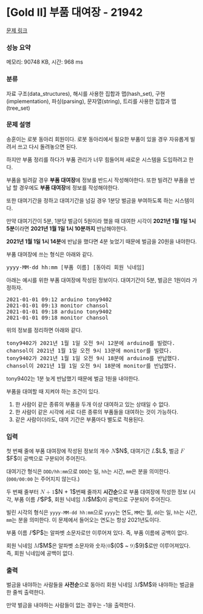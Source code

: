 # [Gold II] 부품 대여장 - 21942 

[문제 링크](https://www.acmicpc.net/problem/21942) 

### 성능 요약

메모리: 90748 KB, 시간: 968 ms

### 분류

자료 구조(data_structures), 해시를 사용한 집합과 맵(hash_set), 구현(implementation), 파싱(parsing), 문자열(string), 트리를 사용한 집합과 맵(tree_set)

### 문제 설명

<p>송훈이는 로봇 동아리 회원이다. 로봇 동아리에서 필요한 부품이 있을 경우 자유롭게 빌려서 쓰고 다시 돌려놓으면 된다.</p>

<p>하지만 부품 정리를 하다가 부품 관리가 너무 힘들어져 새로운 시스템을 도입하려고 한다.</p>

<p>부품을 빌려갈 경우 <strong>부품 대여장</strong>에 정보를 반드시 작성해야한다. 또한 빌려간 부품을 반납 할 경우에도 <strong>부품 대여장</strong>에 정보를 작성해야한다.</p>

<p>또한 대여기간을 정하고 대여기간을 넘길 경우 1분당 벌금을 부여하도록 하는 시스템이다.</p>

<p>만약 대여기간이 5분, 1분당 벌금이 5원이라 했을 때 대여한 시각이 <strong>2021년 1월 1일 1시 5분</strong>이라면 <strong>2021년 1월 1일 1시 10분까지</strong> 반납해야한다.</p>

<p><strong>2021년 1월 1일 1시 14분</strong>에 반납을 했다면 4분 늦었기 때문에 벌금을 20원을 내야한다.</p>

<p>부품 대여장에 쓰는 형식은 아래와 같다.</p>

<pre>yyyy-MM-dd hh:mm [부품 이름] [동아리 회원 닉네임]</pre>

<p>아래는 예시를 위한 부품 대여장에 작성된 정보이다. 대여기간이 5분, 벌금은 1원이라 가정하자.</p>

<pre>2021-01-01 09:12 arduino tony9402
2021-01-01 09:13 monitor chansol
2021-01-01 09:18 arduino tony9402
2021-01-01 09:18 monitor chansol</pre>

<p>위의 정보를 정리하면 아래와 같다.</p>

<pre>tony9402가 2021년 1월 1일 오전 9시 12분에 arduino를 빌렸다.
chansol이 2021년 1월 1일 오전 9시 13분에 monitor를 빌렸다.
tony9402가 2021년 1월 1일 오전 9시 18분에 arduino를 반납했다.
chansol이 2021년 1월 1일 오전 9시 18분에 monitor를 반납했다.</pre>

<p>tony9402는 1분 늦게 반납했기 때문에 벌금 1원을 내야한다.</p>

<p>부품을 대여할 때 지켜야 하는 조건이 있다.</p>

<ol>
	<li>한 사람이 같은 종류의 부품을 두개 이상 대여하고 있는 상태일 수 없다.</li>
	<li>한 사람이 같은 시각에 서로 다른 종류의 부품들을 대여하는 것이 가능하다.</li>
	<li>같은 사람이더라도, 대여 기간은 부품마다 별도로 적용된다.</li>
</ol>

### 입력 

 <p>첫 번째 줄에 부품 대여장에 작성된 정보의 개수 <mjx-container class="MathJax" jax="CHTML" style="font-size: 109%; position: relative;"><mjx-math class="MJX-TEX" aria-hidden="true"><mjx-mi class="mjx-i"><mjx-c class="mjx-c1D441 TEX-I"></mjx-c></mjx-mi></mjx-math><mjx-assistive-mml unselectable="on" display="inline"><math xmlns="http://www.w3.org/1998/Math/MathML"><mi>N</mi></math></mjx-assistive-mml><span aria-hidden="true" class="no-mathjax mjx-copytext">$N$</span></mjx-container>, 대여기간 <mjx-container class="MathJax" jax="CHTML" style="font-size: 109%; position: relative;"><mjx-math class="MJX-TEX" aria-hidden="true"><mjx-mi class="mjx-i"><mjx-c class="mjx-c1D43F TEX-I"></mjx-c></mjx-mi></mjx-math><mjx-assistive-mml unselectable="on" display="inline"><math xmlns="http://www.w3.org/1998/Math/MathML"><mi>L</mi></math></mjx-assistive-mml><span aria-hidden="true" class="no-mathjax mjx-copytext">$L$</span></mjx-container>, 벌금 <mjx-container class="MathJax" jax="CHTML" style="font-size: 109%; position: relative;"><mjx-math class="MJX-TEX" aria-hidden="true"><mjx-mi class="mjx-i"><mjx-c class="mjx-c1D439 TEX-I"></mjx-c></mjx-mi></mjx-math><mjx-assistive-mml unselectable="on" display="inline"><math xmlns="http://www.w3.org/1998/Math/MathML"><mi>F</mi></math></mjx-assistive-mml><span aria-hidden="true" class="no-mathjax mjx-copytext">$F$</span></mjx-container>이 공백으로 구분되어 주어진다.</p>

<p>대여기간 형식은 <code>DDD/hh:mm</code>으로 <code>DDD</code>는 일, <code>hh</code>는 시간, <code>mm</code>은 분을 의미한다. (<code>000/00:00</code> 는 주어지지 않는다.)</p>

<p>두 번째 줄부터 <mjx-container class="MathJax" jax="CHTML" style="font-size: 109%; position: relative;"><mjx-math class="MJX-TEX" aria-hidden="true"><mjx-mi class="mjx-i"><mjx-c class="mjx-c1D441 TEX-I"></mjx-c></mjx-mi><mjx-mo class="mjx-n" space="3"><mjx-c class="mjx-c2B"></mjx-c></mjx-mo><mjx-mn class="mjx-n" space="3"><mjx-c class="mjx-c31"></mjx-c></mjx-mn></mjx-math><mjx-assistive-mml unselectable="on" display="inline"><math xmlns="http://www.w3.org/1998/Math/MathML"><mi>N</mi><mo>+</mo><mn>1</mn></math></mjx-assistive-mml><span aria-hidden="true" class="no-mathjax mjx-copytext">$N + 1$</span></mjx-container>번째 줄까지 <strong>시간순</strong>으로 부품 대여장에 작성한 정보 (시각, 부품 이름 <mjx-container class="MathJax" jax="CHTML" style="font-size: 109%; position: relative;"><mjx-math class="MJX-TEX" aria-hidden="true"><mjx-mi class="mjx-i"><mjx-c class="mjx-c1D443 TEX-I"></mjx-c></mjx-mi></mjx-math><mjx-assistive-mml unselectable="on" display="inline"><math xmlns="http://www.w3.org/1998/Math/MathML"><mi>P</mi></math></mjx-assistive-mml><span aria-hidden="true" class="no-mathjax mjx-copytext">$P$</span></mjx-container>, 회원 닉네임 <mjx-container class="MathJax" jax="CHTML" style="font-size: 109%; position: relative;"><mjx-math class="MJX-TEX" aria-hidden="true"><mjx-mi class="mjx-i"><mjx-c class="mjx-c1D440 TEX-I"></mjx-c></mjx-mi></mjx-math><mjx-assistive-mml unselectable="on" display="inline"><math xmlns="http://www.w3.org/1998/Math/MathML"><mi>M</mi></math></mjx-assistive-mml><span aria-hidden="true" class="no-mathjax mjx-copytext">$M$</span></mjx-container>)이 공백으로 구분되어 주어진다.</p>

<p>빌린 시각의 형식은 <code>yyyy-MM-dd hh:mm</code>으로 <code>yyyy</code>는 연도, <code>MM</code>는 월, <code>dd</code>는 일, <code>hh</code>는 시간, <code>mm</code>는 분을 의미한다. 이 문제에서 들어오는 연도는 항상 2021년도이다.</p>

<p>부품 이름 <mjx-container class="MathJax" jax="CHTML" style="font-size: 109%; position: relative;"><mjx-math class="MJX-TEX" aria-hidden="true"><mjx-mi class="mjx-i"><mjx-c class="mjx-c1D443 TEX-I"></mjx-c></mjx-mi></mjx-math><mjx-assistive-mml unselectable="on" display="inline"><math xmlns="http://www.w3.org/1998/Math/MathML"><mi>P</mi></math></mjx-assistive-mml><span aria-hidden="true" class="no-mathjax mjx-copytext">$P$</span></mjx-container>는 알파벳 소문자로만 이루어져 있다. 즉, 부품 이름에 공백이 없다.</p>

<p>회원 닉네임 <mjx-container class="MathJax" jax="CHTML" style="font-size: 109%; position: relative;"><mjx-math class="MJX-TEX" aria-hidden="true"><mjx-mi class="mjx-i"><mjx-c class="mjx-c1D440 TEX-I"></mjx-c></mjx-mi></mjx-math><mjx-assistive-mml unselectable="on" display="inline"><math xmlns="http://www.w3.org/1998/Math/MathML"><mi>M</mi></math></mjx-assistive-mml><span aria-hidden="true" class="no-mathjax mjx-copytext">$M$</span></mjx-container>은 알파벳 소문자와 숫자<mjx-container class="MathJax" jax="CHTML" style="font-size: 109%; position: relative;"><mjx-math class="MJX-TEX" aria-hidden="true"><mjx-mo class="mjx-n"><mjx-c class="mjx-c28"></mjx-c></mjx-mo><mjx-mn class="mjx-n"><mjx-c class="mjx-c30"></mjx-c></mjx-mn></mjx-math><mjx-assistive-mml unselectable="on" display="inline"><math xmlns="http://www.w3.org/1998/Math/MathML"><mo stretchy="false">(</mo><mn>0</mn></math></mjx-assistive-mml><span aria-hidden="true" class="no-mathjax mjx-copytext">$(0$</span></mjx-container> ~ <mjx-container class="MathJax" jax="CHTML" style="font-size: 109%; position: relative;"><mjx-math class="MJX-TEX" aria-hidden="true"><mjx-mn class="mjx-n"><mjx-c class="mjx-c39"></mjx-c></mjx-mn><mjx-mo class="mjx-n"><mjx-c class="mjx-c29"></mjx-c></mjx-mo></mjx-math><mjx-assistive-mml unselectable="on" display="inline"><math xmlns="http://www.w3.org/1998/Math/MathML"><mn>9</mn><mo stretchy="false">)</mo></math></mjx-assistive-mml><span aria-hidden="true" class="no-mathjax mjx-copytext">$9)$</span></mjx-container>로만 이루어져있다. 즉, 회원 닉네임에 공백이 없다.</p>

### 출력 

 <p>벌금을 내야하는 사람들을 <strong>사전순</strong>으로 동아리 회원 닉네임 <mjx-container class="MathJax" jax="CHTML" style="font-size: 109%; position: relative;"><mjx-math class="MJX-TEX" aria-hidden="true"><mjx-mi class="mjx-i"><mjx-c class="mjx-c1D440 TEX-I"></mjx-c></mjx-mi></mjx-math><mjx-assistive-mml unselectable="on" display="inline"><math xmlns="http://www.w3.org/1998/Math/MathML"><mi>M</mi></math></mjx-assistive-mml><span aria-hidden="true" class="no-mathjax mjx-copytext">$M$</span></mjx-container>와 내야하는 벌금을 한 줄씩 출력한다.</p>

<p>만약 벌금을 내야하는 사람들이 없는 경우는 -1을 출력한다.</p>


